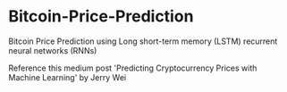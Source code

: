 # Bitcoin-Price-Prediction
Bitcoin Price Prediction using Long short-term memory (LSTM) recurrent neural networks (RNNs) 

Reference this medium post 'Predicting Cryptocurrency Prices with Machine Learning' by Jerry Wei
